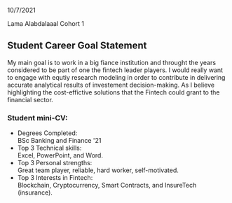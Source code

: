 
10/7/2021

Lama Alabdalaaal
Cohort 1


## Student Career Goal Statement 

 My main goal is to work in a big fiance institution
 and throught the years considered to be part of one the fintech leader players. 
 I would really want to engage with equtiy research modeling 
 in order to contribute in delivering accurate analytical results of investement decision-making.
 As I believe highlighting the cost-effictive solutions that the Fintech could grant to the financial sector.

### Student mini-CV:

  - Degrees Completed:    
        BSc Banking and Finance '21 
  - Top 3 Technical skills:    
         Excel, PowerPoint, and Word.
  - Top 3 Personal strengths:   
       Great team player, reliable, hard worker, self-motivated.
  - Top 3 Interests in Fintech:    
        Blockchain, Cryptocurrency, Smart Contracts, and InsureTech (insurance).
